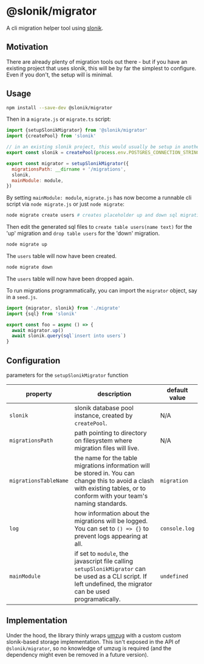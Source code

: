 # @slonik/migrator

A cli migration helper tool using [slonik](https://npmjs.com/package/slonik).

## Motivation

There are already plenty of migration tools out there - but if you have an existing project that uses slonik, this will be by far the simplest to configure. Even if you don't, the setup will is minimal.

## Usage

```bash
npm install --save-dev @slonik/migrator
```

Then in a `migrate.js` or `migrate.ts` script:
```javascript
import {setupSlonikMigrator} from '@slonik/migrator'
import {createPool} from 'slonik'

// in an existing slonik project, this would usually be setup in another module
export const slonik = createPool(process.env.POSTGRES_CONNECTION_STRING)

export const migrator = setupSlonikMigrator({
  migrationsPath: __dirname + '/migrations',
  slonik,
  mainModule: module,
})
```

By setting `mainModule: module`, `migrate.js` has now become a runnable cli script via `node migrate.js` or just `node migrate`:

```bash
node migrate create users # creates placeholder up and down sql migration scripts
```

Then edit the generated sql files to `create table users(name text)` for the 'up' migration and `drop table users` for the 'down' migration.

```bash
node migrate up
```

The `users` table will now have been created.

```bash
node migrate down
```

The `users` table will now have been dropped again.

To run migrations programmatically, you can import the `migrator` object, say in a `seed.js`.

```javascript
import {migrator, slonik} from './migrate'
import {sql} from 'slonik'

export const foo = async () => {
  await migrator.up()
  await slonik.query(sql`insert into users`)
}
```

## Configuration

parameters for the `setupSlonikMigrator` function

| property | description | default value |
|--------|------------|-------------|
| `slonik` | slonik database pool instance, created by `createPool`. | N/A |
| `migrationsPath` | path pointing to directory on filesystem where migration files will live. | N/A |
| `migrationsTableName` | the name for the table migrations information will be stored in. You can change this to avoid a clash with existing tables, or to conform with your team's naming standards. | `migration` |
| `log` | how information about the migrations will be logged. You can set to `() => {}` to prevent logs appearing at all. | `console.log` |
| `mainModule` | if set to `module`, the javascript file calling `setupSlonikMigrator` can be used as a CLI script. If left undefined, the migrator can be used programatically. | `undefined` |

## Implementation

Under the hood, the library thinly wraps [umzug](https://npmjs.com/package/umzug) with a custom custom slonik-based storage implementation. This isn't exposed in the API of `@slonik/migrator`, so no knowledge of umzug is required (and the dependency might even be removed in a future version).
